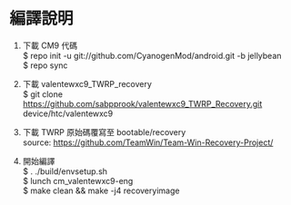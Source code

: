 編譯說明
==========================
1.  下載 CM9 代碼   
  $ repo init -u git://github.com/CyanogenMod/android.git -b jellybean  
  $ repo sync

3.  下載 valentewxc9_TWRP_recovery  
  $ git clone https://github.com/sabpprook/valentewxc9_TWRP_Recovery.git device/htc/valentewxc9  

4.  下載 TWRP 原始碼覆寫至 bootable/recovery  
  source: https://github.com/TeamWin/Team-Win-Recovery-Project/

5.  開始編譯  
  $ . ./build/envsetup.sh   
  $ lunch cm_valentewxc9-eng  
  $ make clean && make -j4 recoveryimage

